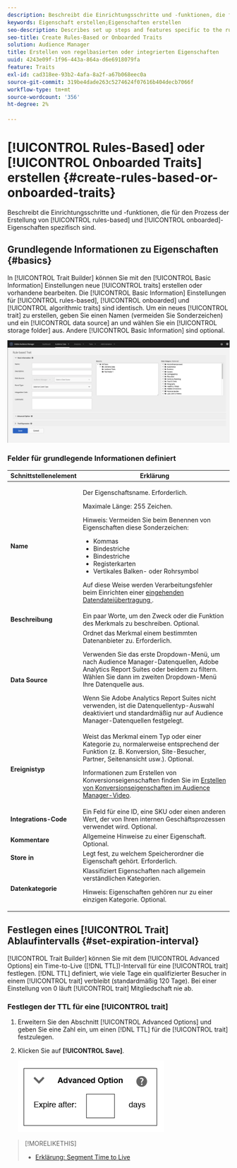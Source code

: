 ```yaml
---
description: Beschreibt die Einrichtungsschritte und -funktionen, die für den regelbasierten und integrierten Prozess zur Erstellung von Eigenschaften spezifisch sind.
keywords: Eigenschaft erstellen;Eigenschaften erstellen
seo-description: Describes set up steps and features specific to the rules-based and onboarded trait creation process.
seo-title: Create Rules-Based or Onboarded Traits
solution: Audience Manager
title: Erstellen von regelbasierten oder integrierten Eigenschaften
uuid: 4243e09f-1f96-443a-864a-d6e6918079fa
feature: Traits
exl-id: cad318ee-93b2-4afa-8a2f-a67b068eec0a
source-git-commit: 319be4dade263c5274624f07616b404decb7066f
workflow-type: tm+mt
source-wordcount: '356'
ht-degree: 2%

---
```


# [!UICONTROL Rules-Based] oder [!UICONTROL Onboarded Traits] erstellen {#create-rules-based-or-onboarded-traits}

Beschreibt die Einrichtungsschritte und -funktionen, die für den Prozess der Erstellung von [!UICONTROL rules-based] und [!UICONTROL onboarded]-Eigenschaften spezifisch sind.

<!-- c_tb_rules_traits.xml -->

## Grundlegende Informationen zu Eigenschaften {#basics}

In [!UICONTROL Trait Builder] können Sie mit den [!UICONTROL Basic Information] Einstellungen neue [!UICONTROL traits] erstellen oder vorhandene bearbeiten. Die [!UICONTROL Basic Information] Einstellungen für [!UICONTROL rules-based], [!UICONTROL onboarded] und [!UICONTROL algorithmic traits] sind identisch. Um ein neues [!UICONTROL trait] zu erstellen, geben Sie einen Namen (vermeiden Sie Sonderzeichen) und ein [!UICONTROL data source] an und wählen Sie ein [!UICONTROL storage folder] aus. Andere [!UICONTROL Basic Information] sind optional.

<!-- c_tb_basics.xml -->

![create-trait](assets/create-trait.png)

### Felder für grundlegende Informationen definiert

<table id="table_42AEC7A5B22346C5BB996D2D36C56229"> 
 <thead> 
  <tr> 
   <th colname="col1" class="entry"> Schnittstellenelement </th> 
   <th colname="col2" class="entry"> Erklärung </th> 
  </tr> 
 </thead>
 <tbody> 
  <tr> 
   <td colname="col1"> <b><span class="uicontrol"> Name</span></b> </td> 
   <td colname="col2"> <p>Der Eigenschaftsname. Erforderlich. </p> <p>Maximale Länge: 255 Zeichen. </p> <p> <p>Hinweis: Vermeiden Sie beim Benennen von Eigenschaften diese Sonderzeichen: 
      <ul id="ul_AB38A333F21A4AA9B5656CBA69BA65E3"> 
       <li id="li_0E5033B540BC41E799075845388E85A7">Kommas </li> 
       <li id="li_B1A6C3E3FB98473A91E4675EE09460F0">Bindestriche </li> 
       <li id="li_579302FE34B64FE0AE3C751012839229">Bindestriche </li> 
       <li id="li_44890F738CC64E449CC2545D701ECBC7">Registerkarten </li> 
       <li id="li_C203837501A94342923C99A7DAD1ED61">Vertikales Balken- oder Rohrsymbol </li> 
      </ul> </p> </p> <p>Auf diese Weise werden Verarbeitungsfehler beim Einrichten einer <a href="../../integration/sending-audience-data/batch-data-transfer-explained/inbound-file-contents.md"> eingehenden Datendateiübertragung </a>. </p> </td> 
  </tr> 
  <tr> 
   <td colname="col1"> <b><span class="uicontrol">Beschreibung</span></b> </td> 
   <td colname="col2"> Ein paar Worte, um den Zweck oder die Funktion des Merkmals zu beschreiben. Optional. </td> 
  </tr> 
  <tr> 
   <td colname="col1"> <b><span class="uicontrol"> Data Source</span></b> </td> 
   <td colname="col2"> Ordnet das Merkmal einem bestimmten Datenanbieter zu. Erforderlich. <p>Verwenden Sie das erste Dropdown-Menü, um nach Audience Manager-Datenquellen, Adobe Analytics Report Suites oder beidem zu filtern. Wählen Sie dann im zweiten Dropdown-Menü Ihre Datenquelle aus.</p><p> Wenn Sie Adobe Analytics Report Suites nicht verwenden, ist die Datenquellentyp-Auswahl deaktiviert und standardmäßig nur auf Audience Manager-Datenquellen festgelegt.</p>  </td> 
  </tr>
   <tr> 
   <td colname="col1"> <b><span class="uicontrol"> Ereignistyp</span></b> </td> 
   <td colname="col2"> Weist das Merkmal einem Typ oder einer Kategorie zu, normalerweise entsprechend der Funktion (z. B. Konversion, Site-Besucher, Partner, Seitenansicht usw.). Optional. <p> Informationen zum Erstellen von Konversionseigenschaften finden Sie im <a href="https://experienceleague.adobe.com/docs/audience-manager-learn/tutorials/build-and-manage-audiences/traits-and-segments/creating-conversion-traits.html?lang=de">Erstellen von Konversionseigenschaften im Audience Manager-Video</a>. </p></td> 
  </tr> 
  <tr> 
   <td colname="col1"> <b><span class="uicontrol"> Integrations-Code</span></b> </td> 
   <td colname="col2"> Ein Feld für eine ID, eine SKU oder einen anderen Wert, der von Ihren internen Geschäftsprozessen verwendet wird. Optional. </td> 
  </tr> 
  <tr> 
   <td colname="col1"> <b><span class="uicontrol"> Kommentare</span></b> </td> 
   <td colname="col2"> Allgemeine Hinweise zu einer Eigenschaft. Optional. </td> 
  </tr> 
  <tr> 
   <td colname="col1"> <b><span class="uicontrol"> Store in</span></b> </td> 
   <td colname="col2"> Legt fest, zu welchem Speicherordner die Eigenschaft gehört. Erforderlich. </td> 
  </tr> 
  <tr> 
   <td colname="col1"> <b><span class="uicontrol"> Datenkategorie</span></b> </td> 
   <td colname="col2"> Klassifiziert Eigenschaften nach allgemein verständlichen Kategorien. <p>Hinweis: Eigenschaften gehören nur zu einer einzigen Kategorie. Optional. </p> </td> 
  </tr> 
 </tbody> 
</table>

## Festlegen eines [!UICONTROL Trait] Ablaufintervalls {#set-expiration-interval}

[!UICONTROL Trait Builder] können Sie mit dem [!UICONTROL Advanced Options] ein Time-to-Live ([!DNL TTL])-Intervall für eine [!UICONTROL trait] festlegen. [!DNL TTL] definiert, wie viele Tage ein qualifizierter Besucher in einem [!UICONTROL trait] verbleibt (standardmäßig 120 Tage). Bei einer Einstellung von 0 läuft [!UICONTROL trait] Mitgliedschaft nie ab.

<!-- t_tb_ttl.xml -->

### Festlegen der TTL für eine [!UICONTROL trait]

1. Erweitern Sie den Abschnitt [!UICONTROL Advanced Options] und geben Sie eine Zahl ein, um einen [!DNL TTL] für die [!UICONTROL trait] festzulegen.
1. Klicken Sie auf **[!UICONTROL Save]**.

   ![](assets/TTL.png)

>[!MORELIKETHIS]
>
>* [Erklärung: Segment Time to Live](../../features/traits/segment-ttl-explained.md)
